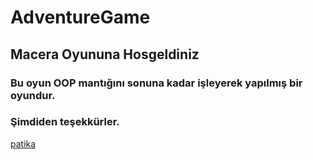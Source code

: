 # AdventureGame
## Macera Oyununa Hosgeldiniz
### Bu oyun OOP mantığını sonuna kadar işleyerek yapılmış bir oyundur.

### Şimdiden teşekkürler.

[patika](https://app.patika.dev/)
